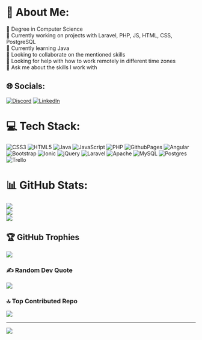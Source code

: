 # 💫 About Me:
🥇 Degree in Computer Science<br>🔭 Currently working on projects with Laravel, PHP, JS, HTML, CSS, PostgreSQL<br>🌱 Currently learning Java<br>👯 Looking to collaborate on the mentioned skills<br>🤔 Looking for help with how to work remotely in different time zones<br>💬 Ask me about the skills I work with<br>


## 🌐 Socials:
[![Discord](https://img.shields.io/badge/Discord-%237289DA.svg?logo=discord&logoColor=white)](https://discord.gg/fer.jose.gonza) [![LinkedIn](https://img.shields.io/badge/LinkedIn-%230077B5.svg?logo=linkedin&logoColor=white)](https://linkedin.com/in/fer-jose-gonza) 

# 💻 Tech Stack:
![CSS3](https://img.shields.io/badge/css3-%231572B6.svg?style=plastic&logo=css3&logoColor=white) ![HTML5](https://img.shields.io/badge/html5-%23E34F26.svg?style=plastic&logo=html5&logoColor=white) ![Java](https://img.shields.io/badge/java-%23ED8B00.svg?style=plastic&logo=openjdk&logoColor=white) ![JavaScript](https://img.shields.io/badge/javascript-%23323330.svg?style=plastic&logo=javascript&logoColor=%23F7DF1E) ![PHP](https://img.shields.io/badge/php-%23777BB4.svg?style=plastic&logo=php&logoColor=white) ![GithubPages](https://img.shields.io/badge/github%20pages-121013?style=plastic&logo=github&logoColor=white) ![Angular](https://img.shields.io/badge/angular-%23DD0031.svg?style=plastic&logo=angular&logoColor=white) ![Bootstrap](https://img.shields.io/badge/bootstrap-%238511FA.svg?style=plastic&logo=bootstrap&logoColor=white) ![Ionic](https://img.shields.io/badge/Ionic-%233880FF.svg?style=plastic&logo=Ionic&logoColor=white) ![jQuery](https://img.shields.io/badge/jquery-%230769AD.svg?style=plastic&logo=jquery&logoColor=white) ![Laravel](https://img.shields.io/badge/laravel-%23FF2D20.svg?style=plastic&logo=laravel&logoColor=white) ![Apache](https://img.shields.io/badge/apache-%23D42029.svg?style=plastic&logo=apache&logoColor=white) ![MySQL](https://img.shields.io/badge/mysql-%2300000f.svg?style=plastic&logo=mysql&logoColor=white) ![Postgres](https://img.shields.io/badge/postgres-%23316192.svg?style=plastic&logo=postgresql&logoColor=white) ![Trello](https://img.shields.io/badge/Trello-%23026AA7.svg?style=plastic&logo=Trello&logoColor=white)
# 📊 GitHub Stats:
![](https://github-readme-stats.vercel.app/api?username=ferjosegonza&theme=dark&hide_border=false&include_all_commits=false&count_private=false)<br/>
![](https://github-readme-streak-stats.herokuapp.com/?user=ferjosegonza&theme=dark&hide_border=false)<br/>
![](https://github-readme-stats.vercel.app/api/top-langs/?username=ferjosegonza&theme=dark&hide_border=false&include_all_commits=false&count_private=false&layout=compact)

## 🏆 GitHub Trophies
![](https://github-profile-trophy.vercel.app/?username=ferjosegonza&theme=radical&no-frame=false&no-bg=true&margin-w=4)

### ✍️ Random Dev Quote
![](https://quotes-github-readme.vercel.app/api?type=horizontal&theme=merko)

### 🔝 Top Contributed Repo
![](https://github-contributor-stats.vercel.app/api?username=ferjosegonza&limit=5&theme=nord&combine_all_yearly_contributions=true)

---
[![](https://visitcount.itsvg.in/api?id=ferjosegonza&icon=1&color=6)](https://visitcount.itsvg.in)

<!-- Proudly created with GPRM ( https://gprm.itsvg.in ) -->
